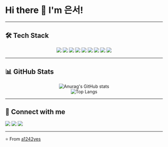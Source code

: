 # Hi there 👋 I'm 은서!
---

## 🛠 Tech Stack
<div align="center">

<!-- Programming Languages -->
<img src="https://img.shields.io/badge/JavaScript-F7E017?style=for-the-badge&logo=javascript&logoColor=black"/> 
<img src="https://img.shields.io/badge/TypeScript-3178C6?style=for-the-badge&logo=typescript&logoColor=white"/> 
<img src="https://img.shields.io/badge/C++-00599C?style=for-the-badge&logo=cplusplus&logoColor=white"/> 
<img src="https://img.shields.io/badge/Kotlin-7F52FF?style=for-the-badge&logo=kotlin&logoColor=white"/> 

<!-- Frameworks -->
<img src="https://img.shields.io/badge/React-61DAFB?style=for-the-badge&logo=react&logoColor=black"/> 
<img src="https://img.shields.io/badge/SFML-8CC445?style=for-the-badge&logo=cplusplus&logoColor=white"/> 

<!-- Tools -->
<img src="https://img.shields.io/badge/Git-F05032?style=for-the-badge&logo=git&logoColor=white"/> 
<img src="https://img.shields.io/badge/GitHub-000000?style=for-the-badge&logo=github&logoColor=white"/> 
<img src="https://img.shields.io/badge/AndroidStudio-3DDC84?style=for-the-badge&logo=androidstudio&logoColor=white"/> 

</div>

---

## 📊 GitHub Stats
<div align="center">

![Anurag's GitHub stats](https://github-readme-stats.vercel.app/api?username=a1242yes&show_icons=true&theme=tokyonight)  
![Top Langs](https://github-readme-stats.vercel.app/api/top-langs/?username=a1242yes&layout=compact&theme=tokyonight)

</div>

---

## 🔗 Connect with me
<a href="https://your-blog-link" target="_blank"><img src="https://img.shields.io/badge/Blog-FF6F61?style=flat-square&logo=tistory&logoColor=white"/></a>
<a href="https://instagram.com/your-id" target="_blank"><img src="https://www.instagram.com/yes_.l2o1/"/></a>
<a href="mailto:your-email@gmail.com"><img src="https://img.shields.io/badge/Gmail-D14836?style=flat-square&logo=gmail&logoColor=white"/></a>

---

⭐️ From [a1242yes](https://github.com/a1242yes)
